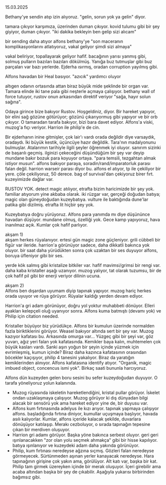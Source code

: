 15.03.2025  
  
  
Bethany'ye sendin atıp izin alıyoruz. "gelin, sorun yok ya gelin" diyor.  
  
  
tamara çıkıyor karşımıza, üzerinden duman çıkıyor. kovid tulumu gibi bir şey giyiyor, duman çıkıyor. "iki dakika bekleyin ben gelip sizi alıcam"  
  
  
bir sending daha atıyor alfons bethany'ye "son maceranın komplikasyonlarını atlatıyoruz, vakal geliyor şimdi sizi almaya"  
  
vakal beliriyor, topallayarak geliyor hafif. bacağının yarısı yanmış gibi, solmuş pulların bazıları bazıları dökülmüş. Yanığa buz tutmuşlar gibi buz parçaları var bazı yerlerde. Ejderha ısırmış, oradan corruption yayılmış gibi.  
  
Alfons havadan bir Heal basıyor. "azıcık" yardımcı oluyor  
  
altıgen odanın ortasında attan biraz büyük mide şeklinde bir organ var. Tamara elinde iki tane pala gibi neşterle açmaya çalışıyor. bethany wall of force tutuyor, rustov onun arkasından direktif veriyor "sağa, hayır solun sağına".  
  
Odaya girince bize bakıyor Rustov. Hoşgeldiniz, diyor. Bir hareket yapıyor, bir elini sağ gözüne götürüyor; gözünü çıkarıyormuş gibi yapıyor ve bir orb çıkıyor. O tamaradan tarafa bakıyor, bizi bara davet ediyor. Alfons'a viski, muzog'a fıçı veriyor. Harrion ile philip'e de cin.  
  
Bir ejderhanın inine gitmişler, çok lair'ı vardı orada değildir diye varsaydık, oradaydı. İki büyük kestik, üçüncüye hazır değildik. Tara'nın madalyonunu bulmuşlar. Atalarımın tarihiyle ilgili şeyler öğrenmek iyi oluyor. sanırım sizinki de başarılı geçmiş. ilginizi çekeceğini düşündüğüm bir şey var deyip mundane bakır bozuk para koyuyor ortaya. "para temsili, tezgahtan almak istiyor musun". alfons bakıyor paraya, soradin/rand/imparatorluk parası falan değil. harrion warseir parası diyor bu. alfons el atıyor, tp ile çekiliyor bir yere. çöle çekiliyoruz, 50 derece. bag of survival'dan çekiyoruz birer fırt. kuzeyimizde dağlar var.  
  
RUSTOV YOK. detect magic atılıyor, etrafta bizim haricimizde bir şey yok. familiar atıyorum yine akbaba olarak. iki rüzgar var, gerçeği doğudan batıya; magic olan güneydoğudan kuzeybatıya. vulture ile baktığında dune'lar patika gibi dizilmiş. etrafta lit hiçbir şey yok.  
  
Kuzeybatıya doğru yürüyoruz. Alfons para yanımda mı diye düşününce havadan düşüyor. mundane olmuş, özelliği yok. Gece kamp yapıyoruz, hava inanılmaz açık. Kumlar çok hafif parlıyor.  
  
akşam 1)  
akşam herkes rüyalanıyor. ertesi gün magic zone güçleniyor. grili cübbeli bir figür var ileride. harrion'a görünüyor sadece, daha dikkatli bakınca yok oluyor. bir saat daha yürüdükten sonra çok uzaktan bir ses duyuyor alfons, boruya üfleniyor gibi bir ses.  
  
yerde kök salmış gibi kristalize bitkiler var. hafif mavimsi/grimsi bir rengi var. daha kaba kristaller aşağı uzanıyor. muzog yalıyor, tat olarak tuzumsu, bir de çok hafif pil gibi bir enerji veriyor dilinin ucuna.  
  
akşam 2)  
Alfons ben dışardan uyumam diyip tapınak yapıyor. muzog hariç herkes orada uyuyor ve rüya görüyor. Rüyalar kaldığı yerden devam ediyor.  
  
Harrion'a gri adam görünüyor, doğru yol yoktur muhabbeti dönüyor. Elleri ayakları kelepçeli oluğ uyanıyor sonra. Alfons kuma batmıştı (devamı yok) ve Philip için citation needed.  
  
Kristaller büyüyor biz yürüdükçe. Alfons bir kumulun üzerinde normalden fazla biriktiklerini görüyor. Weasel bakıyor altında sert bir şey var. Muzog kazıyor kafatası bu. Arkasında omurga var... Yüzgeç gibi bir şeyi var, göz yuvarı, ağız yeri falan yok kafatasında. Kemikler baya kalın, muhtemelen çok büyük kasları vardı. Sanki aşırı yoğun bir şeyin içinde yüzmek için evrimleşmiş, kumun içinde? Biraz daha kazınca kafatasının orasından böcekler kaçışıyor, philip 4 tanesini yakalıyor. Biraz da yaratığın kemiklerinden alınıyor. Alfons kafatasına identify atıyor. "Organik, magic imbued object, concencus ismi yok". Birkaç saati bununla harcıyoruz.  
  
Alfons dün kuzeyden gelen boru sesini bu sefer kuzeydoğudan duyuyor. O tarafa yöneliyoruz yolun kalanında.  

- Muzog rüyasında iskeletin hareketlendiğini, kristal pullar görüyor. İskelet ondan uzaklaşmaya çalışıyor. Muzog görüyor ki dış dünyadan bilgi alacak bir sensörü yok ama hareket ediyor yine de, bir duyusu var.  
- Alfons kum fırtınasında adelyus ile kızı arıyor. tapınak yapmaya çalışıyor alfons. başladığında fırtına diniyor, kumullar uçuşmaya başlıyor, havada asılı kalıyorlar. Kumlar, alfons içeride kalacak şekilde, duvarlara dönüşüyor katılaşıp. Merakı cezboluyor, o sırada tapınağın tepesine çıkan bir merdiven oluşuyor.  
- Harrion gri adamı görüyor. Başka yöne bakınca serbest oluyor. geri geri ışınlanacakken "zor olan yolu seçmek ahmakça" gibi bir hisse kapılıyor. batıya ışınlanıyor ve kuzeydeki adam daha yakında görünüyor.  
- Philip, kum fırtınası neredeyse ağzına sıçmış. Gözleri falan neredeyse görmeyecek. Sürtünmeden aşınan yerler kanayacak neredeyse. Hara tapınağının girişine çok yakın ama, görülüyor. Alt katı var, başka bir kat. Philip tam girmek üzereyken içinde bir merak oluşuyor. İçeri girebilir ama acaba altından başka bir şey de çıkabilir. Aşağıyla yukarısı birbirinden bağımsız gibi.